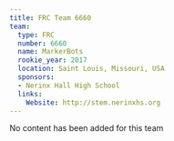 ```yaml
---
title: FRC Team 6660
team:
  type: FRC
  number: 6660
  name: MarkerBots
  rookie_year: 2017
  location: Saint Louis, Missouri, USA
  sponsors:
  - Nerinx Hall High School
  links:
    Website: http://stem.nerinxhs.org
---
```


No content has been added for this team